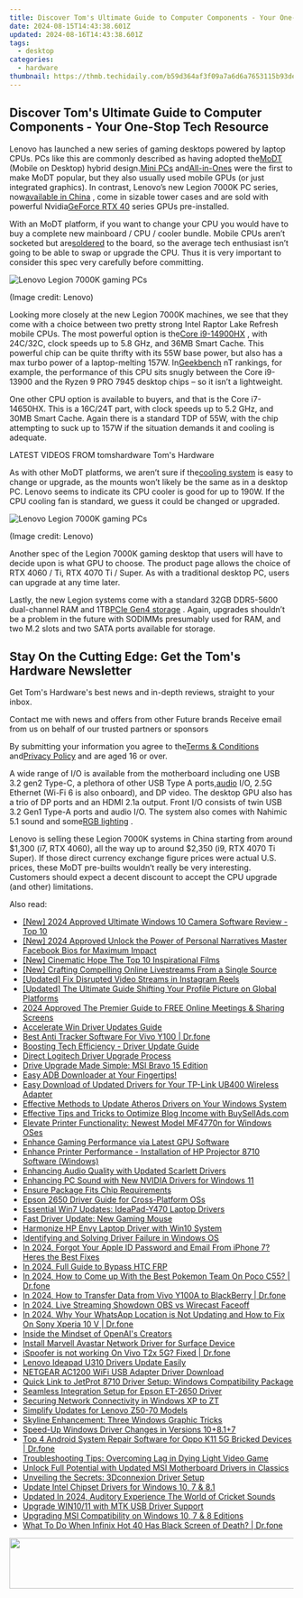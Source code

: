 ```yaml
---
title: Discover Tom's Ultimate Guide to Computer Components - Your One-Stop Tech Resource
date: 2024-08-15T14:43:38.601Z
updated: 2024-08-16T14:43:38.601Z
tags:
  - desktop
categories:
  - hardware
thumbnail: https://thmb.techidaily.com/b59d364af3f09a7a6d6a7653115b93ded9b0954f81995086020a4612472b77ff.png
---
```


## Discover Tom's Ultimate Guide to Computer Components - Your One-Stop Tech Resource

Lenovo has launched a new series of gaming desktops powered by laptop CPUs. PCs like this are commonly described as having adopted the[MoDT](https://www.tomshardware.com/news/intel-raptor-lake-mobile-chips-get-soldered-to-micro-atx-motherboards) (Mobile on Desktop) hybrid design.[Mini PCs](https://www.tomshardware.com/desktops/mini-pcs/minisforum-atomman-g7-pt-touted-as-worlds-first-amd-advantage-mini-pc-packs-an-amd-r9-7945hx-and-rx-7600m-xt) and[All-in-Ones](https://www.tomshardware.com/tag/all-in-one-pcs) were the first to make MoDT popular, but they also usually used mobile GPUs (or just integrated graphics). In contrast, Lenovo’s new Legion 7000K PC series, now[available in China](https://shop-links.co/link/?exclusive=1&publisher_slug=itechdaily19598&url=https%3A%2F%2Fitem.lenovo.com.cn%2Fproduct%2F1037096.html) , come in sizable tower cases and are sold with powerful Nvidia[GeForce RTX 40](https://www.tomshardware.com/features/nvidia-ada-lovelace-and-geforce-rtx-40-series-everything-we-know) series GPUs pre-installed.

 With an MoDT platform, if you want to change your CPU you would have to buy a complete new mainboard / CPU / cooler bundle. Mobile CPUs aren’t socketed but are[soldered](https://www.tomshardware.com/best-picks/best-soldering-irons) to the board, so the average tech enthusiast isn’t going to be able to swap or upgrade the CPU. Thus it is very important to consider this spec very carefully before committing.

![Lenovo Legion 7000K gaming PCs](https://cdn.mos.cms.futurecdn.net/KiWmBjf3WBxdHs7uNFYu2U-320-80.jpg)

 (Image credit: Lenovo)

 Looking more closely at the new Legion 7000K machines, we see that they come with a choice between two pretty strong Intel Raptor Lake Refresh mobile CPUs. The most powerful option is the[Core i9-14900HX](https://www.tomshardware.com/pc-components/cpus/intel-unleashes-14th-gen-raptor-lake-refresh-hx-series-laptops-cpus-refreshed-chips-with-up-to-24-cores-58-ghz-boost-clock-and-192gb-ddr5-support) , with 24C/32C, clock speeds up to 5.8 GHz, and 36MB Smart Cache. This powerful chip can be quite thrifty with its 55W base power, but also has a max turbo power of a laptop-melting 157W. In[Geekbench](https://browser.geekbench.com/processor-benchmarks) nT rankings, for example, the performance of this CPU sits snugly between the Core i9-13900 and the Ryzen 9 PRO 7945 desktop chips – so it isn’t a lightweight.

 One other CPU option is available to buyers, and that is the Core i7-14650HX. This is a 16C/24T part, with clock speeds up to 5.2 GHz, and 30MB Smart Cache. Again there is a standard TDP of 55W, with the chip attempting to suck up to 157W if the situation demands it and cooling is adequate.

 LATEST VIDEOS FROM tomshardware Tom's Hardware

 As with other MoDT platforms, we aren’t sure if the[cooling system](https://www.tomshardware.com/reviews/best-cpu-coolers,4181.html) is easy to change or upgrade, as the mounts won’t likely be the same as in a desktop PC. Lenovo seems to indicate its CPU cooler is good for up to 190W. If the CPU cooling fan is standard, we guess it could be changed or upgraded.

![Lenovo Legion 7000K gaming PCs](https://cdn.mos.cms.futurecdn.net/KHmtZBvJU6LcChAReYSDBU-320-80.jpg)

 (Image credit: Lenovo)

 Another spec of the Legion 7000K gaming desktop that users will have to decide upon is what GPU to choose. The product page allows the choice of RTX 4060 / Ti, RTX 4070 Ti / Super. As with a traditional desktop PC, users can upgrade at any time later.

 Lastly, the new Legion systems come with a standard 32GB DDR5-5600 dual-channel RAM and 1TB[PCIe Gen4 storage](https://www.tomshardware.com/reviews/best-ssds,3891.html) . Again, upgrades shouldn’t be a problem in the future with SODIMMs presumably used for RAM, and two M.2 slots and two SATA ports available for storage.

## Stay On the Cutting Edge: Get the Tom's Hardware Newsletter

 Get Tom's Hardware's best news and in-depth reviews, straight to your inbox.

 Contact me with news and offers from other Future brands  Receive email from us on behalf of our trusted partners or sponsors

 By submitting your information you agree to the[Terms & Conditions](https://futureplc.com/terms-conditions/) and[Privacy Policy](https://futureplc.com/privacy-policy/) and are aged 16 or over.

 A wide range of I/O is available from the motherboard including one USB 3.2 gen2 Type-C, a plethora of other USB Type A ports,[audio](https://www.tomshardware.com/tag/audio) I/O, 2.5G Ethernet (Wi-Fi 6 is also onboard), and DP video. The desktop GPU also has a trio of DP ports and an HDMI 2.1a output. Front I/O consists of twin USB 3.2 Gen1 Type-A ports and audio I/O. The system also comes with Nahimic 5.1 sound and some[RGB lighting](https://www.tomshardware.com/news/windows-11-rgb-controls-native) .

 Lenovo is selling these Legion 7000K systems in China starting from around $1,300 (i7, RTX 4060), all the way up to around $2,350 (i9, RTX 4070 Ti Super). If those direct currency exchange figure prices were actual U.S. prices, these MoDT pre-builts wouldn’t really be very interesting. Customers should expect a decent discount to accept the CPU upgrade (and other) limitations.

<ins class="adsbygoogle"
     style="display:block"
     data-ad-format="autorelaxed"
     data-ad-client="ca-pub-7571918770474297"
     data-ad-slot="1223367746"></ins>



<ins class="adsbygoogle"
     style="display:block"
     data-ad-client="ca-pub-7571918770474297"
     data-ad-slot="8358498916"
     data-ad-format="auto"
     data-full-width-responsive="true"></ins>

<span class="atpl-alsoreadstyle">Also read:</span>
<div><ul>
<li><a href="https://screen-video-capture.techidaily.com/new-2024-approved-ultimate-windows-10-camera-software-review-top-10/"><u>[New] 2024 Approved  Ultimate Windows 10 Camera Software Review - Top 10</u></a></li>
<li><a href="https://facebook-videos.techidaily.com/new-2024-approved-unlock-the-power-of-personal-narratives-master-facebook-bios-for-maximum-impact/"><u>[New] 2024 Approved  Unlock the Power of Personal Narratives  Master Facebook Bios for Maximum Impact</u></a></li>
<li><a href="https://extra-information.techidaily.com/new-cinematic-hope-the-top-10-inspirational-films/"><u>[New] Cinematic Hope  The Top 10 Inspirational Films</u></a></li>
<li><a href="https://article-helps.techidaily.com/new-crafting-compelling-online-livestreams-from-a-single-source/"><u>[New] Crafting Compelling Online Livestreams From a Single Source</u></a></li>
<li><a href="https://facebook-videos.techidaily.com/updated-fix-disrupted-video-streams-in-instagram-reels/"><u>[Updated] Fix Disrupted Video Streams in Instagram Reels</u></a></li>
<li><a href="https://facebook-video-recording.techidaily.com/updated-the-ultimate-guide-shifting-your-profile-picture-on-global-platforms/"><u>[Updated] The Ultimate Guide  Shifting Your Profile Picture on Global Platforms</u></a></li>
<li><a href="https://screen-recording.techidaily.com/2024-approved-the-premier-guide-to-free-online-meetings-and-sharing-screens/"><u>2024 Approved  The Premier Guide to FREE Online Meetings & Sharing Screens</u></a></li>
<li><a href="https://driver-install.techidaily.com/accelerate-win-driver-updates-guide/"><u>Accelerate Win Driver Updates Guide</u></a></li>
<li><a href="https://android-location-track.techidaily.com/best-anti-tracker-software-for-vivo-y100-drfone-by-drfone-virtual-android/"><u>Best Anti Tracker Software For Vivo Y100 | Dr.fone</u></a></li>
<li><a href="https://driver-install.techidaily.com/boosting-tech-efficiency-driver-update-guide/"><u>Boosting Tech Efficiency - Driver Update Guide</u></a></li>
<li><a href="https://driver-install.techidaily.com/direct-logitech-driver-upgrade-process/"><u>Direct Logitech Driver Upgrade Process</u></a></li>
<li><a href="https://driver-install.techidaily.com/drive-upgrade-made-simple-msi-bravo-15-edition/"><u>Drive Upgrade Made Simple: MSI Bravo 15 Edition</u></a></li>
<li><a href="https://driver-install.techidaily.com/easy-adb-downloader-at-your-fingertips/"><u>Easy ADB Downloader at Your Fingertips!</u></a></li>
<li><a href="https://hardware-help.techidaily.com/easy-download-of-updated-drivers-for-your-tp-link-ub400-wireless-adapter/"><u>Easy Download of Updated Drivers for Your TP-Link UB400 Wireless Adapter</u></a></li>
<li><a href="https://driver-install.techidaily.com/effective-methods-to-update-atheros-drivers-on-your-windows-system/"><u>Effective Methods to Update Atheros Drivers on Your Windows System</u></a></li>
<li><a href="https://buynow-marvelous.techidaily.com/effective-tips-and-tricks-to-optimize-blog-income-with-buyselladscom/"><u>Effective Tips and Tricks to Optimize Blog Income with BuySellAds.com</u></a></li>
<li><a href="https://driver-install.techidaily.com/elevate-printer-functionality-newest-model-mf4770n-for-windows-oses/"><u>Elevate Printer Functionality: Newest Model MF4770n for Windows OSes</u></a></li>
<li><a href="https://driver-install.techidaily.com/enhance-gaming-performance-via-latest-gpu-software/"><u>Enhance Gaming Performance via Latest GPU Software</u></a></li>
<li><a href="https://driver-install.techidaily.com/enhance-printer-performance-installation-of-hp-projector-8710-software-windows/"><u>Enhance Printer Performance - Installation of HP Projector 8710 Software (Windows)</u></a></li>
<li><a href="https://driver-install.techidaily.com/enhancing-audio-quality-with-updated-scarlett-drivers/"><u>Enhancing Audio Quality with Updated Scarlett Drivers</u></a></li>
<li><a href="https://driver-install.techidaily.com/enhancing-pc-sound-with-new-nvidia-drivers-for-windows-11/"><u>Enhancing PC Sound with New NVIDIA Drivers for Windows 11</u></a></li>
<li><a href="https://driver-install.techidaily.com/ensure-package-fits-chip-requirements/"><u>Ensure Package Fits Chip Requirements</u></a></li>
<li><a href="https://driver-install.techidaily.com/epson-2650-driver-guide-for-cross-platform-oss/"><u>Epson 2650 Driver Guide for Cross-Platform OSs</u></a></li>
<li><a href="https://driver-install.techidaily.com/essential-win7-updates-ideapad-y470-laptop-drivers/"><u>Essential Win7 Updates: IdeaPad-Y470 Laptop Drivers</u></a></li>
<li><a href="https://driver-install.techidaily.com/fast-driver-update-new-gaming-mouse/"><u>Fast Driver Update: New Gaming Mouse</u></a></li>
<li><a href="https://driver-install.techidaily.com/harmonize-hp-envy-laptop-driver-with-win10-system/"><u>Harmonize HP Envy Laptop Driver with Win10 System</u></a></li>
<li><a href="https://driver-install.techidaily.com/identifying-and-solving-driver-failure-in-windows-os/"><u>Identifying and Solving Driver Failure in Windows OS</u></a></li>
<li><a href="https://apple-account.techidaily.com/in-2024-forgot-your-apple-id-password-and-email-from-iphone-7-heres-the-best-fixes-by-drfone-ios/"><u>In 2024, Forgot Your Apple ID Password and Email From iPhone 7? Heres the Best Fixes</u></a></li>
<li><a href="https://android-frp.techidaily.com/in-2024-full-guide-to-bypass-htc-frp-by-drfone-android/"><u>In 2024, Full Guide to Bypass HTC FRP</u></a></li>
<li><a href="https://pokemon-go-android.techidaily.com/in-2024-how-to-come-up-with-the-best-pokemon-team-on-poco-c55-drfone-by-drfone-virtual-android/"><u>In 2024, How to Come up With the Best Pokemon Team On Poco C55? | Dr.fone</u></a></li>
<li><a href="https://android-transfer.techidaily.com/in-2024-how-to-transfer-data-from-vivo-y100a-to-blackberry-drfone-by-drfone-transfer-from-android-transfer-from-android/"><u>In 2024, How to Transfer Data from Vivo Y100A to BlackBerry | Dr.fone</u></a></li>
<li><a href="https://extra-approaches.techidaily.com/in-2024-live-streaming-showdown-obs-vs-wirecast-faceoff/"><u>In 2024, Live Streaming Showdown  OBS vs Wirecast Faceoff</u></a></li>
<li><a href="https://location-social.techidaily.com/in-2024-why-your-whatsapp-location-is-not-updating-and-how-to-fix-on-sony-xperia-10-v-drfone-by-drfone-virtual-android/"><u>In 2024, Why Your WhatsApp Location is Not Updating and How to Fix On Sony Xperia 10 V | Dr.fone</u></a></li>
<li><a href="https://tech-haven.techidaily.com/inside-the-mindset-of-openais-creators/"><u>Inside the Mindset of OpenAI's Creators</u></a></li>
<li><a href="https://driver-install.techidaily.com/install-marvell-avastar-network-driver-for-surface-device/"><u>Install Marvell Avastar Network Driver for Surface Device</u></a></li>
<li><a href="https://fake-location.techidaily.com/ispoofer-is-not-working-on-vivo-t2x-5g-fixed-drfone-by-drfone-virtual-android/"><u>iSpoofer is not working On Vivo T2x 5G? Fixed | Dr.fone</u></a></li>
<li><a href="https://driver-install.techidaily.com/lenovo-ideapad-u310-drivers-update-easily/"><u>Lenovo Ideapad U310 Drivers Update Easily</u></a></li>
<li><a href="https://driver-install.techidaily.com/netgear-ac1200-wifi-usb-adapter-driver-download/"><u>NETGEAR AC1200 WiFi USB Adapter Driver Download</u></a></li>
<li><a href="https://driver-install.techidaily.com/quick-link-to-jetprot-8710-driver-setup-windows-compatibility-package/"><u>Quick Link to JetProt 8710 Driver Setup: Windows Compatibility Package</u></a></li>
<li><a href="https://driver-install.techidaily.com/seamless-integration-setup-for-epson-et-2650-driver/"><u>Seamless Integration Setup for Epson ET-2650 Driver</u></a></li>
<li><a href="https://driver-install.techidaily.com/securing-network-connectivity-in-windows-xp-to-zt/"><u>Securing Network Connectivity in Windows XP to ZT</u></a></li>
<li><a href="https://driver-install.techidaily.com/simplify-updates-for-lenovo-z50-70-models/"><u>Simplify Updates for Lenovo Z50-70 Models</u></a></li>
<li><a href="https://driver-install.techidaily.com/skyline-enhancement-three-windows-graphic-tricks/"><u>Skyline Enhancement: Three Windows Graphic Tricks</u></a></li>
<li><a href="https://driver-install.techidaily.com/speed-up-windows-driver-changes-in-versions-10plus81plus7/"><u>Speed-Up Windows Driver Changes in Versions 10+8.1+7</u></a></li>
<li><a href="https://howto.techidaily.com/top-4-android-system-repair-software-for-oppo-k11-5g-bricked-devices-drfone-by-drfone-fix-android-problems-fix-android-problems/"><u>Top 4 Android System Repair Software for Oppo K11 5G Bricked Devices | Dr.fone</u></a></li>
<li><a href="https://program-issues.techidaily.com/troubleshooting-tips-overcoming-lag-in-dying-light-video-game/"><u>Troubleshooting Tips: Overcoming Lag in Dying Light Video Game</u></a></li>
<li><a href="https://driver-install.techidaily.com/unlock-full-potential-with-updated-msi-motherboard-drivers-in-classics/"><u>Unlock Full Potential with Updated MSI Motherboard Drivers in Classics</u></a></li>
<li><a href="https://driver-install.techidaily.com/unveiling-the-secrets-3dconnexion-driver-setup/"><u>Unveiling the Secrets: 3Dconnexion Driver Setup</u></a></li>
<li><a href="https://driver-install.techidaily.com/update-intel-chipset-drivers-for-windows-10-7-and-81/"><u>Update Intel Chipset Drivers for Windows 10, 7 & 8.1</u></a></li>
<li><a href="https://voice-adjusting.techidaily.com/updated-in-2024-auditory-experience-the-world-of-cricket-sounds/"><u>Updated In 2024, Auditory Experience The World of Cricket Sounds</u></a></li>
<li><a href="https://driver-install.techidaily.com/upgrade-win1011-with-mtk-usb-driver-support/"><u>Upgrade WIN10/11 with MTK USB Driver Support</u></a></li>
<li><a href="https://driver-install.techidaily.com/upgrading-msi-compatibility-on-windows-10-7-and-8-editions/"><u>Upgrading MSI Compatibility on Windows 10, 7 & 8 Editions</u></a></li>
<li><a href="https://howto.techidaily.com/what-to-do-when-infinix-hot-40-has-black-screen-of-death-drfone-by-drfone-fix-android-problems-fix-android-problems/"><u>What To Do When Infinix Hot 40 Has Black Screen of Death? | Dr.fone</u></a></li>
</ul></div>

<!-- affiliate ads begin -->
<a href="https://laganoo.pxf.io/c/5597632/1657399/16446" target="_top" id="1657399"><img src="//a.impactradius-go.com/display-ad/16446-1657399" border="0" alt="" width="728" height="90"/></a><img height="0" width="0" src="https://imp.pxf.io/i/5597632/1657399/16446" style="position:absolute;visibility:hidden;" border="0" />
<!-- affiliate ads end -->